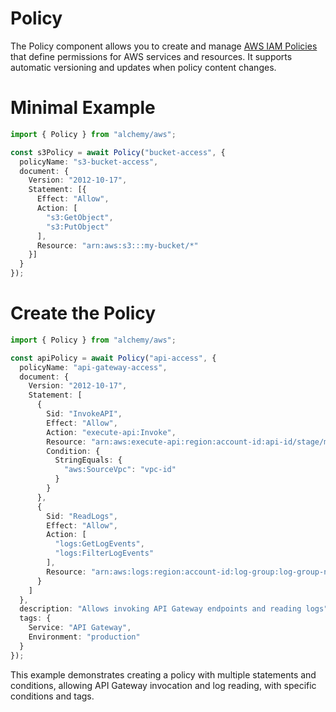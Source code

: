 # Policy

The Policy component allows you to create and manage [AWS IAM Policies](https://docs.aws.amazon.com/IAM/latest/UserGuide/access_policies.html) that define permissions for AWS services and resources. It supports automatic versioning and updates when policy content changes.

# Minimal Example

```ts
import { Policy } from "alchemy/aws";

const s3Policy = await Policy("bucket-access", {
  policyName: "s3-bucket-access",
  document: {
    Version: "2012-10-17",
    Statement: [{
      Effect: "Allow",
      Action: [
        "s3:GetObject",
        "s3:PutObject"
      ],
      Resource: "arn:aws:s3:::my-bucket/*"
    }]
  }
});
```

# Create the Policy

```ts
import { Policy } from "alchemy/aws";

const apiPolicy = await Policy("api-access", {
  policyName: "api-gateway-access",
  document: {
    Version: "2012-10-17",
    Statement: [
      {
        Sid: "InvokeAPI",
        Effect: "Allow",
        Action: "execute-api:Invoke",
        Resource: "arn:aws:execute-api:region:account-id:api-id/stage/method/resource-path",
        Condition: {
          StringEquals: {
            "aws:SourceVpc": "vpc-id"
          }
        }
      },
      {
        Sid: "ReadLogs",
        Effect: "Allow",
        Action: [
          "logs:GetLogEvents",
          "logs:FilterLogEvents"
        ],
        Resource: "arn:aws:logs:region:account-id:log-group:log-group-name:*"
      }
    ]
  },
  description: "Allows invoking API Gateway endpoints and reading logs",
  tags: {
    Service: "API Gateway",
    Environment: "production"
  }
});
```

This example demonstrates creating a policy with multiple statements and conditions, allowing API Gateway invocation and log reading, with specific conditions and tags.